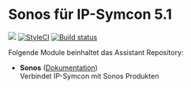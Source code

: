 # Sonos für IP-Symcon 5.1

<a href="https://www.symcon.de"><img src="https://img.shields.io/badge/IP--Symcon-5.1-blue.svg?style=flat-square"/></a>
<a href="https://styleci.io/repos/185150981/"><img src="https://styleci.io/repos/185150981/shield" alt="StyleCI"></a>
<a href="https://travis-ci.org/symcon/Sonos"><img src="https://img.shields.io/travis/symcon/Sonos/master.svg?style=flat-square" alt="Build status"></a>

Folgende Module beinhaltet das Assistant Repository:

- __Sonos__ ([Dokumentation](https://www.symcon.de/service/dokumentation/modulreferenz/sonos/))  
    Verbindet IP-Symcon mit Sonos Produkten
